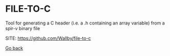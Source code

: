 # FILE-TO-C
 
 Tool for generating a C header (i.e. a .h containing an array
 variable) from a spir-v binary file 
 
 SITE: https://github.com/Wallby/file-to-c

 [Go back](https://portable-linux-apps.github.io/apps.html)
